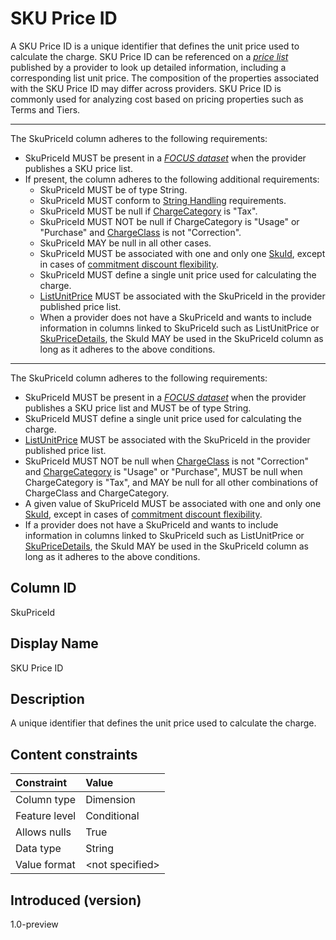 # SKU Price ID

A SKU Price ID is a unique identifier that defines the unit price used to calculate the charge. SKU Price ID can be referenced on a [*price list*](#glossary:price-list) published by a provider to look up detailed information, including a corresponding list unit price. The composition of the properties associated with the SKU Price ID may differ across providers. SKU Price ID is commonly used for analyzing cost based on pricing properties such as Terms and Tiers.

---
The SkuPriceId column adheres to the following requirements:

* SkuPriceId MUST be present in a [*FOCUS dataset*](#glossary:FOCUS-dataset) when the provider publishes a SKU price list.
* If present, the column adheres to the following additional requirements:
  * SkuPriceId MUST be of type String.
  * SkuPriceId MUST conform to [String Handling](#stringhandling) requirements.
  * SkuPriceId MUST be null if [ChargeCategory](#chargecategory) is "Tax".
  * SkuPriceId MUST NOT be null if ChargeCategory is "Usage" or "Purchase" and [ChargeClass](#chargeclass) is not "Correction".
  * SkuPriceId MAY be null in all other cases.
  * SkuPriceId MUST be associated with one and only one [SkuId](#skuid), except in cases of [commitment discount flexibility](#glossary:commitment-discount-flexibility).
  * SkuPriceId MUST define a single unit price used for calculating the charge.
  * [ListUnitPrice](#listunitprice) MUST be associated with the SkuPriceId in the provider published price list.
  * When a provider does not have a SkuPriceId and wants to include information in columns linked to SkuPriceId such as ListUnitPrice or [SkuPriceDetails](#skupricedetails), the SkuId MAY be used in the SkuPriceId column as long as it adheres to the above conditions.

---
The SkuPriceId column adheres to the following requirements:

* SkuPriceId MUST be present in a [*FOCUS dataset*](#glossary:FOCUS-dataset) when the provider publishes a SKU price list and MUST be of type String.
* SkuPriceId MUST define a single unit price used for calculating the charge.
* [ListUnitPrice](#listunitprice) MUST be associated with the SkuPriceId in the provider published price list.
* SkuPriceId MUST NOT be null when [ChargeClass](#chargeclass) is not "Correction" and [ChargeCategory](#chargecategory) is "Usage" or "Purchase", MUST be null when ChargeCategory is "Tax", and MAY be null for all other combinations of ChargeClass and ChargeCategory.
* A given value of SkuPriceId MUST be associated with one and only one [SkuId](#skuid), except in cases of [commitment discount flexibility](#glossary:commitment-discount-flexibility).
* If a provider does not have a SkuPriceId and wants to include information in columns linked to SkuPriceId such as ListUnitPrice or [SkuPriceDetails](#skupricedetails), the SkuId MAY be used in the SkuPriceId column as long as it adheres to the above conditions.

## Column ID

SkuPriceId

## Display Name

SKU Price ID

## Description

A unique identifier that defines the unit price used to calculate the charge.

## Content constraints

| Constraint       | Value          |
| :--------------- | :------------- |
| Column type      | Dimension      |
| Feature level    | Conditional    |
| Allows nulls     | True           |
| Data type        | String         |
| Value format     | \<not specified> |

## Introduced (version)

1.0-preview
